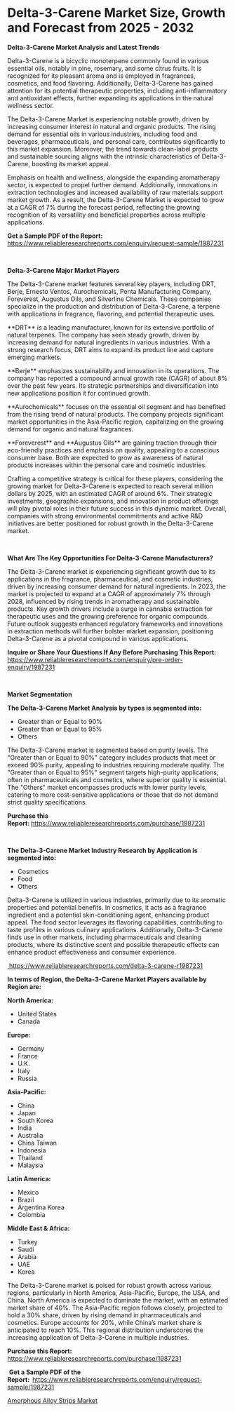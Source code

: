 <p><h1>Delta-3-Carene Market Size, Growth and Forecast from 2025 - 2032</h1></p><p><strong>Delta-3-Carene Market Analysis and Latest Trends</strong></p>
<p><p>Delta-3-Carene is a bicyclic monoterpene commonly found in various essential oils, notably in pine, rosemary, and some citrus fruits. It is recognized for its pleasant aroma and is employed in fragrances, cosmetics, and food flavoring. Additionally, Delta-3-Carene has gained attention for its potential therapeutic properties, including anti-inflammatory and antioxidant effects, further expanding its applications in the natural wellness sector.</p><p>The Delta-3-Carene Market is experiencing notable growth, driven by increasing consumer interest in natural and organic products. The rising demand for essential oils in various industries, including food and beverages, pharmaceuticals, and personal care, contributes significantly to this market expansion. Moreover, the trend towards clean-label products and sustainable sourcing aligns with the intrinsic characteristics of Delta-3-Carene, boosting its market appeal.</p><p>Emphasis on health and wellness, alongside the expanding aromatherapy sector, is expected to propel further demand. Additionally, innovations in extraction technologies and increased availability of raw materials support market growth. As a result, the Delta-3-Carene Market is expected to grow at a CAGR of 7% during the forecast period, reflecting the growing recognition of its versatility and beneficial properties across multiple applications.</p></p>
<p><strong>Get a Sample PDF of the Report:&nbsp;</strong> <a href="https://www.reliableresearchreports.com/enquiry/request-sample/1987231?utm_campaign=2139&utm_medium=2&utm_source=Github&utm_content=ia&utm_term=05022025&utm_id=delta-3-carene">https://www.reliableresearchreports.com/enquiry/request-sample/1987231</a></p>
<p>&nbsp;</p>
<p><strong>Delta-3-Carene Major Market Players</strong></p>
<p><p>The Delta-3-Carene market features several key players, including DRT, Berje, Ernesto Ventos, Aurochemicals, Penta Manufacturing Company, Foreverest, Augustus Oils, and Silverline Chemicals. These companies specialize in the production and distribution of Delta-3-Carene, a terpene with applications in fragrance, flavoring, and potential therapeutic uses.</p><p>**DRT** is a leading manufacturer, known for its extensive portfolio of natural terpenes. The company has seen steady growth, driven by increasing demand for natural ingredients in various industries. With a strong research focus, DRT aims to expand its product line and capture emerging markets.</p><p>**Berje** emphasizes sustainability and innovation in its operations. The company has reported a compound annual growth rate (CAGR) of about 8% over the past few years. Its strategic partnerships and diversification into new applications position it for continued growth.</p><p>**Aurochemicals** focuses on the essential oil segment and has benefited from the rising trend of natural products. The company projects significant market opportunities in the Asia-Pacific region, capitalizing on the growing demand for organic and natural fragrances.</p><p>**Foreverest** and **Augustus Oils** are gaining traction through their eco-friendly practices and emphasis on quality, appealing to a conscious consumer base. Both are expected to grow as awareness of natural products increases within the personal care and cosmetic industries.</p><p>Crafting a competitive strategy is critical for these players, considering the growing market for Delta-3-Carene is expected to reach several million dollars by 2025, with an estimated CAGR of around 6%. Their strategic investments, geographic expansions, and innovation in product offerings will play pivotal roles in their future success in this dynamic market. Overall, companies with strong environmental commitments and active R&D initiatives are better positioned for robust growth in the Delta-3-Carene market.</p></p>
<p>&nbsp;</p>
<p><strong>What Are The Key Opportunities For Delta-3-Carene Manufacturers?</strong></p>
<p><p>The Delta-3-Carene market is experiencing significant growth due to its applications in the fragrance, pharmaceutical, and cosmetic industries, driven by increasing consumer demand for natural ingredients. In 2023, the market is projected to expand at a CAGR of approximately 7% through 2028, influenced by rising trends in aromatherapy and sustainable products. Key growth drivers include a surge in cannabis extraction for therapeutic uses and the growing preference for organic compounds. Future outlook suggests enhanced regulatory frameworks and innovations in extraction methods will further bolster market expansion, positioning Delta-3-Carene as a pivotal compound in various applications.</p></p>
<p><strong>Inquire or Share Your Questions If Any Before Purchasing This Report:</strong> <a href="https://www.reliableresearchreports.com/enquiry/pre-order-enquiry/1987231?utm_campaign=2139&utm_medium=2&utm_source=Github&utm_content=ia&utm_term=05022025&utm_id=delta-3-carene">https://www.reliableresearchreports.com/enquiry/pre-order-enquiry/1987231</a></p>
<p>&nbsp;</p>
<p><strong>Market Segmentation</strong></p>
<p><strong>The Delta-3-Carene Market Analysis by types is segmented into:</strong></p>
<p><ul><li>Greater than or Equal to 90%</li><li>Greater than or Equal to 95%</li><li>Others</li></ul></p>
<p><p>The Delta-3-Carene market is segmented based on purity levels. The "Greater than or Equal to 90%" category includes products that meet or exceed 90% purity, appealing to industries requiring moderate quality. The "Greater than or Equal to 95%" segment targets high-purity applications, often in pharmaceuticals and cosmetics, where superior quality is essential. The "Others" market encompasses products with lower purity levels, catering to more cost-sensitive applications or those that do not demand strict quality specifications.</p></p>
<p><strong>Purchase this Report:&nbsp;</strong><a href="https://www.reliableresearchreports.com/purchase/1987231?utm_campaign=2139&utm_medium=2&utm_source=Github&utm_content=ia&utm_term=05022025&utm_id=delta-3-carene">https://www.reliableresearchreports.com/purchase/1987231</a></p>
<p>&nbsp;</p>
<p><strong>The Delta-3-Carene Market Industry Research by Application is segmented into:</strong></p>
<p><ul><li>Cosmetics</li><li>Food</li><li>Others</li></ul></p>
<p><p>Delta-3-Carene is utilized in various industries, primarily due to its aromatic properties and potential benefits. In cosmetics, it acts as a fragrance ingredient and a potential skin-conditioning agent, enhancing product appeal. The food sector leverages its flavoring capabilities, contributing to taste profiles in various culinary applications. Additionally, Delta-3-Carene finds use in other markets, including pharmaceuticals and cleaning products, where its distinctive scent and possible therapeutic effects can enhance product effectiveness and consumer experience.</p></p>
<p><a href="https://www.reliableresearchreports.com/delta-3-carene-r1987231?utm_campaign=2139&utm_medium=2&utm_source=Github&utm_content=ia&utm_term=05022025&utm_id=delta-3-carene">&nbsp;https://www.reliableresearchreports.com/delta-3-carene-r1987231</a></p>
<p><strong>In terms of Region, the Delta-3-Carene Market Players available by Region are:</strong></p>
<p>
    <p> <strong> North America: </strong>
        <ul>
            <li>United States</li>
            <li>Canada</li>
        </ul>
        </p> 
    <p> <strong> Europe: </strong>
        <ul>
            <li>Germany</li>
            <li>France</li>
            <li>U.K.</li>
            <li>Italy</li>
            <li>Russia</li>
        </ul>
        </p> 
    <p> <strong> Asia-Pacific: </strong>
        <ul>
            <li>China</li>
            <li>Japan</li>
            <li>South Korea</li>
            <li>India</li>
            <li>Australia</li>
            <li>China Taiwan</li>
            <li>Indonesia</li>
            <li>Thailand</li>
            <li>Malaysia</li>
        </ul>
        </p> 
    <p> <strong> Latin America: </strong>
        <ul>
            <li>Mexico</li>
            <li>Brazil</li>
            <li>Argentina Korea</li>
            <li>Colombia</li>
        </ul>
        </p> 
    <p> <strong> Middle East & Africa: </strong>
        <ul>
            <li>Turkey</li>
            <li>Saudi</li>
            <li>Arabia</li>
            <li>UAE</li>
            <li>Korea</li>
        </ul>
    </p>
    </p>
<p><p>The Delta-3-Carene market is poised for robust growth across various regions, particularly in North America, Asia-Pacific, Europe, the USA, and China. North America is expected to dominate the market, with an estimated market share of 40%. The Asia-Pacific region follows closely, projected to hold a 30% share, driven by rising demand in pharmaceuticals and cosmetics. Europe accounts for 20%, while China’s market share is anticipated to reach 10%. This regional distribution underscores the increasing application of Delta-3-Carene in multiple industries.</p></p>
<p><strong>Purchase this Report: </strong><a href="https://www.reliableresearchreports.com/purchase/1987231?utm_campaign=2139&utm_medium=2&utm_source=Github&utm_content=ia&utm_term=05022025&utm_id=delta-3-carene">https://www.reliableresearchreports.com/purchase/1987231</a></p>
<p>&nbsp;<strong>Get a Sample PDF of the Report:&nbsp;&nbsp;</strong><a href="https://www.reliableresearchreports.com/enquiry/request-sample/1987231?utm_campaign=2139&utm_medium=2&utm_source=Github&utm_content=ia&utm_term=05022025&utm_id=delta-3-carene">https://www.reliableresearchreports.com/enquiry/request-sample/1987231</a></p>
<p><strong></strong></p>
<p><p><a href="https://github.com/luckyshygirl/Market-Research-Report-List-7/blob/main/amorphous-alloy-strips-market.md?utm_campaign=2139&utm_medium=2&utm_source=Github&utm_content=ia&utm_term=05022025&utm_id=delta-3-carene">Amorphous Alloy Strips Market</a></p></p>